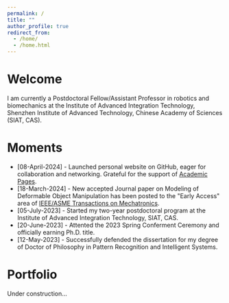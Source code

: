 ```yaml
---
permalink: /
title: ""
author_profile: true
redirect_from: 
  - /home/
  - /home.html
---
```


Welcome
======
I am currently a Postdoctoral Fellow/Assistant Professor in robotics and biomechanics at the Institute of Advanced Integration Technology, Shenzhen Institute of Advanced Technology, Chinese Academy of Sciences (SIAT, CAS).

Moments
======
* [08-April-2024] - Launched personal website on GitHub, eager for collaboration and networking. Grateful for the support of [Academic Pages](https://github.com/academicpages/academicpages.github.io).
* [18-March-2024] - New accepted Journal paper on Modeling of Deformable Object Manipulation has been posted to the "Early Access" area of [IEEE/ASME Transactions on Mechatronics](https://doi.org/10.1109/TMECH.2024.3371111).
* [05-July-2023] - Started my two-year postdoctoral program at the Institute of Advanced Integration Technology, SIAT, CAS.
* [20-June-2023] - Attented the 2023 Spring Conferment Ceremony and officially earning Ph.D. title.
* [12-May-2023] - Successfully defended the dissertation for my degree of
Doctor of Philosophy in Pattern Recognition and Intelligent Systems.

Portfolio
======
Under construction...